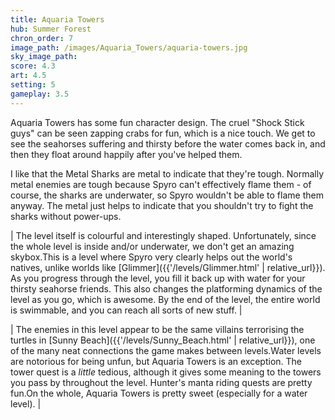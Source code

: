 ```yaml
---
title: Aquaria Towers
hub: Summer Forest
chron_order: 7
image_path: /images/Aquaria_Towers/aquaria-towers.jpg
sky_image_path:
score: 4.3
art: 4.5
setting: 5
gameplay: 3.5
---
```


Aquaria Towers has some fun character design. The cruel "Shock Stick guys" can be seen zapping crabs for fun, which is a nice touch. We get to see the seahorses suffering and thirsty before the water comes back in, and then they float around happily after you've helped them.

I like that the Metal Sharks are metal to indicate that they're tough. Normally metal enemies are tough because Spyro can't effectively flame them - of course, the sharks are underwater, so Spyro wouldn't be able to flame them anyway. The metal just helps to indicate that you shouldn't try to fight the sharks without power-ups.

| The level itself is colourful and interestingly shaped. Unfortunately, since the whole level is inside and/or underwater, we don't get an amazing skybox.<!--excerpt-->This is a level where Spyro very clearly helps out the world's natives, unlike worlds like [Glimmer]({{'/levels/Glimmer.html'       | relative\_url}}). As you progress through the level, you fill it back up with water for your thirsty seahorse friends. This also changes the platforming dynamics of the level as you go, which is awesome. By the end of the level, the entire world is swimmable, and you can reach all sorts of new stuff. |

| The enemies in this level appear to be the same villains terrorising the turtles in [Sunny Beach]({{'/levels/Sunny\_Beach.html'       | relative\_url}}), one of the many neat connections the game makes between levels.<!--excerpt-->Water levels are notorious for being unfun, but Aquaria Towers is an exception. The tower quest is a *little* tedious, although it gives some meaning to the towers you pass by throughout the level. Hunter's manta riding quests are pretty fun.<!--excerpt-->On the whole, Aquaria Towers is pretty sweet (especially for a water level). |